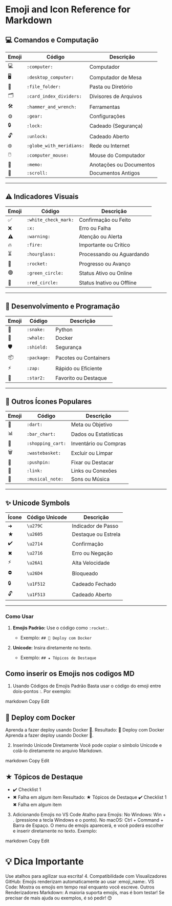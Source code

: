 # Emoji and Icon Reference for Markdown

## 💻 Comandos e Computação

| Emoji | Código                | Descrição               |
|-------|-----------------------|-------------------------|
| 💻    | `:computer:`         | Computador             |
| 🖥️    | `:desktop_computer:` | Computador de Mesa     |
| 📁    | `:file_folder:`      | Pasta ou Diretório     |
| 🗂️    | `:card_index_dividers:` | Divisores de Arquivos |
| 🛠️    | `:hammer_and_wrench:` | Ferramentas           |
| ⚙️    | `:gear:`             | Configurações          |
| 🔒    | `:lock:`             | Cadeado (Segurança)    |
| 🔓    | `:unlock:`           | Cadeado Aberto         |
| 🌐    | `:globe_with_meridians:` | Rede ou Internet    |
| 🖱️    | `:computer_mouse:`   | Mouse do Computador    |
| 📝    | `:memo:`             | Anotações ou Documentos|
| 📜    | `:scroll:`           | Documentos Antigos     |

---

## ⚠️ Indicadores Visuais

| Emoji | Código                | Descrição                |
|-------|-----------------------|--------------------------|
| ✅    | `:white_check_mark:` | Confirmação ou Feito     |
| ❌    | `:x:`                | Erro ou Falha           |
| ⚠️    | `:warning:`          | Atenção ou Alerta       |
| 🔥    | `:fire:`             | Importante ou Crítico   |
| ⏳    | `:hourglass:`        | Processando ou Aguardando|
| 🚀    | `:rocket:`           | Progresso ou Avanço     |
| 🟢    | `:green_circle:`     | Status Ativo ou Online  |
| 🔴    | `:red_circle:`       | Status Inativo ou Offline|

---

## 🐍 Desenvolvimento e Programação

| Emoji | Código                | Descrição               |
|-------|-----------------------|-------------------------|
| 🐍    | `:snake:`            | Python                 |
| 🐳    | `:whale:`            | Docker                 |
| 🛡️    | `:shield:`           | Segurança              |
| 📦    | `:package:`          | Pacotes ou Containers  |
| ⚡    | `:zap:`              | Rápido ou Eficiente    |
| 🌟    | `:star2:`            | Favorito ou Destaque   |

---

## 🎯 Outros Ícones Populares

| Emoji | Código                | Descrição                |
|-------|-----------------------|--------------------------|
| 🎯    | `:dart:`             | Meta ou Objetivo         |
| 📊    | `:bar_chart:`        | Dados ou Estatísticas    |
| 🛒    | `:shopping_cart:`    | Inventário ou Compras    |
| 🗑️    | `:wastebasket:`      | Excluir ou Limpar        |
| 📌    | `:pushpin:`          | Fixar ou Destacar        |
| 🔗    | `:link:`             | Links ou Conexões        |
| 🎵    | `:musical_note:`     | Sons ou Música          |

---

## ✨ Unicode Symbols

| Ícone | Código Unicode | Descrição               |
|-------|----------------|-------------------------|
| ➜     | `\u279C`      | Indicador de Passo     |
| ★     | `\u2605`      | Destaque ou Estrela    |
| ✔️     | `\u2714`      | Confirmação            |
| ✖     | `\u2716`      | Erro ou Negação        |
| ⚡     | `\u26A1`      | Alta Velocidade        |
| ⛔     | `\u26D4`      | Bloqueado             |
| 🔒     | `\u1F512`     | Cadeado Fechado        |
| 🔓     | `\u1F513`     | Cadeado Aberto         |

---

### **Como Usar**
1. **Emojis Padrão:** Use o código como `:rocket:`.
   - Exemplo: `## 🚀 Deploy com Docker`

2. **Unicode:** Insira diretamente no texto.
   - Exemplo: `## ★ Tópicos de Destaque`

## Como inserir os Emojis nos codigos MD

1. Usando Códigos de Emojis Padrão
Basta usar o código do emoji entre dois-pontos :. Por exemplo:

markdown
Copy
Edit
## 🚀 Deploy com Docker
Aprenda a fazer deploy usando Docker 🐳.
Resultado:
🚀 Deploy com Docker
Aprenda a fazer deploy usando Docker 🐳.

2. Inserindo Unicode Diretamente
Você pode copiar o símbolo Unicode e colá-lo diretamente no arquivo Markdown.

markdown
Copy
Edit
## ★ Tópicos de Destaque
- ✔️ Checklist 1
- ✖ Falha em algum item
Resultado:
★ Tópicos de Destaque
✔️ Checklist 1
✖ Falha em algum item
3. Adicionando Emojis no VS Code
Atalho para Emojis:
No Windows: Win + . (pressione a tecla Windows e o ponto).
No macOS: Ctrl + Command + Barra de Espaço.
O menu de emojis aparecerá, e você poderá escolher e inserir diretamente no texto.
Exemplo:

markdown
Copy
Edit
# 💡 Dica Importante
Use atalhos para agilizar sua escrita!
4. Compatibilidade com Visualizadores
GitHub: Emojis renderizam automaticamente ao usar :emoji_name:.
VS Code: Mostra os emojis em tempo real enquanto você escreve.
Outros Renderizadores Markdown: A maioria suporta emojis, mas é bom testar!
Se precisar de mais ajuda ou exemplos, é só pedir! 😊
